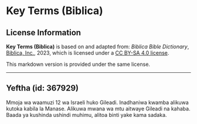 # Key Terms (Biblica)

## License Information

**Key Terms (Biblica)** is based on and adapted from: _Biblica Bible Dictionary_, [Biblica, Inc.](https://www.biblica.com/), 2023, which is licensed under a [CC BY-SA 4.0 license](https://creativecommons.org/licenses/by-sa/4.0/legalcode.en).

This markdown version is provided under the same license.



--------------------------------

## Yeftha (id: 367929)

Mmoja wa waamuzi 12 wa Israeli huko Gileadi. Inadhaniwa kwamba alikuwa kutoka kabila la Manase. Alikuwa mwana wa mtu aitwaye Gileadi na kahaba. Baada ya kushinda ushindi muhimu, alitoa binti yake kama sadaka.


